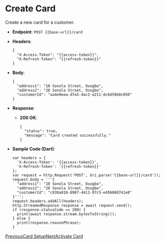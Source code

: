# Create Card

Create a new card for a customer.

*   **Endpoint**: `POST {{base-url}}/card`
    
*   **Headers**:

    ```
    {
      "X-Access-Token": "{{access-token}}",
      "X-Refresh-Token": "{{refresh-token}}"
    }
    ```
    
*   **Body**:

    ```
    {
      "address1": "10 Sonola Street, Osogbo",
      "address2": "20 Sonola Street, Osogbo",
      "customerId": "aa4e9eea-d7a5-4ac2-a211-dc6d59b0c050"
    }
    ```
    
*   **Response**:
    
    *   **200 OK**:

        ```
        {
          "status": true,
          "message": "Card created successfully."
        }
        ```
        
    
*   **Sample Code (Dart)**:

    ```
    var headers = {
      'X-Access-Token': '{{access-token}}',
      'X-Refresh-Token': '{{refresh-token}}'
    };
    var request = http.Request('POST', Uri.parse('{{base-url}}/card'));
    request.body = '''{
      "address1": "10 Sonola Street, Osogbo",
      "address2": "20 Sonola Street, Osogbo",
      "customerId": "c938a018-8987-4411-97c5-e456868741e8"
    }''';
    request.headers.addAll(headers);
    http.StreamedResponse response = await request.send();
    if (response.statusCode == 200) {
      print(await response.stream.bytesToString());
    } else {
      print(response.reasonPhrase);
    }
    ```
    

[PreviousCard Setup](/xpress-wallet-api/merchant/card/card-setup)[NextActivate Card](/xpress-wallet-api/merchant/card/activate-card)